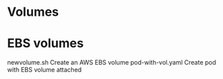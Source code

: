 # Volumes

# EBS volumes

newvolume.sh          Create an AWS EBS volume
pod-with-vol.yaml     Create pod with EBS volume attached

